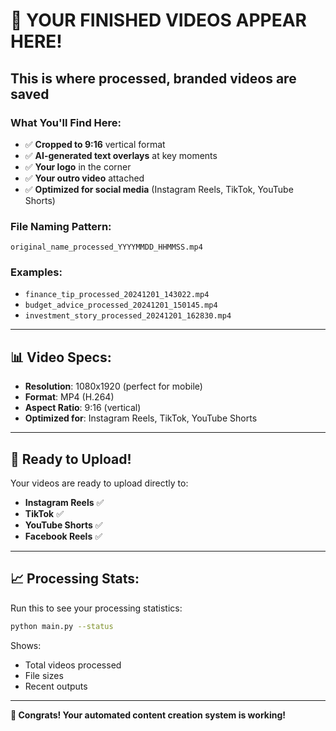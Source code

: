 # 📱 YOUR FINISHED VIDEOS APPEAR HERE!

## This is where processed, branded videos are saved

### What You'll Find Here:
- ✅ **Cropped to 9:16** vertical format
- ✅ **AI-generated text overlays** at key moments
- ✅ **Your logo** in the corner
- ✅ **Your outro video** attached
- ✅ **Optimized for social media** (Instagram Reels, TikTok, YouTube Shorts)

### File Naming Pattern:
```
original_name_processed_YYYYMMDD_HHMMSS.mp4
```

### Examples:
- `finance_tip_processed_20241201_143022.mp4`
- `budget_advice_processed_20241201_150145.mp4`
- `investment_story_processed_20241201_162830.mp4`

---

## 📊 Video Specs:
- **Resolution**: 1080x1920 (perfect for mobile)
- **Format**: MP4 (H.264)
- **Aspect Ratio**: 9:16 (vertical)
- **Optimized for**: Instagram Reels, TikTok, YouTube Shorts

---

## 🚀 Ready to Upload!

Your videos are ready to upload directly to:
- **Instagram Reels** ✅
- **TikTok** ✅  
- **YouTube Shorts** ✅
- **Facebook Reels** ✅

---

## 📈 Processing Stats:

Run this to see your processing statistics:
```bash
python main.py --status
```

Shows:
- Total videos processed
- File sizes
- Recent outputs

---

**🎉 Congrats! Your automated content creation system is working!** 